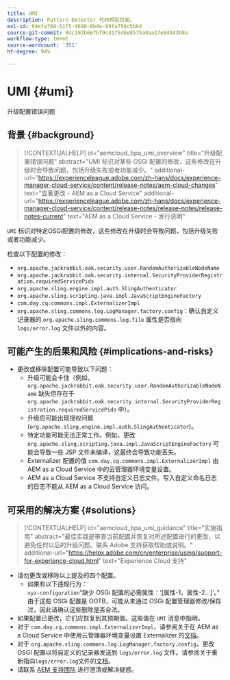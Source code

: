 ```yaml
---
title: UMI
description: Pattern Detector 代码帮助页面。
exl-id: 04efa760-61f5-4690-8b4e-89fa756c5b64
source-git-commit: 84c193b66fbf9c41f546e8575a0aa17e94043b9a
workflow-type: tm+mt
source-wordcount: '351'
ht-degree: 94%

---
```


# UMI {#umi}

升级配置错误问题

## 背景 {#background}

>[!CONTEXTUALHELP]
>id="aemcloud_bpa_umi_overview"
>title="升级配置错误问题"
>abstract="UMI 标识对某些 OSGi 配置的修改，这些修改在升级时会导致问题，包括升级失败或者功能减少。"
>additional-url="https://experienceleague.adobe.com/zh-hans/docs/experience-manager-cloud-service/content/release-notes/aem-cloud-changes" text="显著更改 - AEM as a Cloud Service"
>additional-url="https://experienceleague.adobe.com/zh-hans/docs/experience-manager-cloud-service/content/release-notes/release-notes/release-notes-current" text="AEM as a Cloud Service - 发行说明"

`UMI`  标识对特定OSGi配置的修改，这些修改在升级时会导致问题，包括升级失败或者功能减少。

检查以下配置的修改：

* `org.apache.jackrabbit.oak.security.user.RandomAuthorizableNodeName`
* `org.apache.jackrabbit.oak.security.internal.SecurityProviderRegistration.requiredServicePids`
* `org.apache.sling.engine.impl.auth.SlingAuthenticator`
* `org.apache.sling.scripting.java.impl.JavaScriptEngineFactory`
* `com.day.cq.commons.impl.ExternalizerImpl`
* `org.apache.sling.commons.log.LogManager.factory.config`：确认自定义记录器的 `org.apache.sling.commons.log.file` 属性是否指向 `logs/error.log` 文件以外的内容。

## 可能产生的后果和风险 {#implications-and-risks}

* 更改或移除配置可能导致以下问题：
   * 升级可能会卡住（例如，`org.apache.jackrabbit.oak.security.user.RandomAuthorizableNodeName` 缺失但存在于 `org.apache.jackrabbit.oak.security.internal.SecurityProviderRegistration.requiredServicePids` 中）。
   * 升级后可能出现授权问题 (`org.apache.sling.engine.impl.auth.SlingAuthenticator`)。
   * 特定功能可能无法正常工作。例如，更改 `org.apache.sling.scripting.java.impl.JavaScriptEngineFactory` 可能会导致一些 JSP 文件未编译，这最终会导致功能丢失。
   * Externalizer 配置的值 `com.day.cq.commons.impl.ExternalizerImpl` 由 AEM as a Cloud Service 中的云管理器环境变量设置。
   * AEM as a Cloud Service 不支持自定义日志文件。写入自定义命名日志的日志不能从 AEM as a Cloud Service 访问。

## 可采用的解决方案 {#solutions}

>[!CONTEXTUALHELP]
>id="aemcloud_bpa_umi_guidance"
>title="实施指南"
>abstract="最佳实践是审查当前配置并恢复对所述配置进行的更改，以避免任何以后的升级问题。联系 Adobe 支持获取帮助或说明。"
>additional-url="https://helpx.adobe.com/cn/enterprise/using/support-for-experience-cloud.html" text="Experience Cloud 支持"

* 请勿更改或移除以上提及的四个配置。
   * 如果有以下违规行为：\
     `xyz-configuration`“缺少 OSGi 配置的必需属性：‘[属性-1，属性-2...]’。”\
     由于这些 OSGi 配置是 OOTB，可能从未通过 OSGi 配置管理器修改/保存过，因此请确认这些删除是否合法。
* 如果配置已更改，它们应恢复到其预期值。这些值在 `UMI` 消息中指明。
* 对于 `com.day.cq.commons.impl.ExternalizerImpl`，请参阅关于在 AEM as a Cloud Service 中使用云管理器环境变量设置 Externalizer 的[文档](https://experienceleague.adobe.com/zh-hans/docs/experience-manager-cloud-service/content/implementing/developer-tools/externalizer)。
* 对于 `org.apache.sling.commons.log.LogManager.factory.config`，更改 OSGI 配置以将自定义的记录器发送到 `logs/error.log` 文件。请参阅关于重新指向`logs/error.log`文件的[文档](https://experienceleague.adobe.com/zh-hans/docs/experience-manager-learn/cloud-service/debugging/debugging-aem-as-a-cloud-service/logs)。
* 请联系 [AEM 支持团队](https://helpx.adobe.com/cn/enterprise/using/support-for-experience-cloud.html) 进行澄清或解决疑惑。
